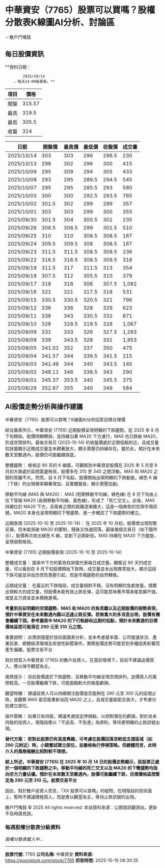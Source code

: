 # 中華資安（7765）股票可以買嗎？股權分散表K線圖AI分析、討論區
－散戶鬥嘴鼓

## 每日股價資訊

**資料日期：
        
            2025/10/14
        ，每天14:00後更新。**

| 項目 | 價格 |
|------|------|
| 開盤 | 315.57 |
| 最高 | 319.5 |
| 最低 | 305.5 |
| 收盤 | 314 |

| 日期 | 開盤價 | 最高價 | 最低價 | 收盤價 | 成交量 |
|------|--------|--------|--------|--------|--------|
| 2025/10/14 | 303 | 303 | 296 | 296.5 | 230 |
| 2025/10/13 | 298 | 302 | 296 | 300 | 415 |
| 2025/10/09 | 295 | 309 | 294 | 305 | 433 |
| 2025/10/08 | 293 | 295 | 289.5 | 294.5 | 545 |
| 2025/10/07 | 295 | 295 | 285.5 | 293 | 580 |
| 2025/10/03 | 300 | 300 | 292.5 | 293.5 | 765 |
| 2025/10/02 | 301.5 | 302 | 299 | 299 | 357 |
| 2025/10/01 | 303 | 303 | 299 | 300 | 355 |
| 2025/09/30 | 301.5 | 304 | 300.5 | 302 | 235 |
| 2025/09/26 | 308.5 | 308.5 | 299 | 301.5 | 510 |
| 2025/09/25 | 310 | 310 | 308.5 | 308.5 | 187 |
| 2025/09/24 | 309.5 | 309.5 | 308 | 308.5 | 187 |
| 2025/09/23 | 311.5 | 311.5 | 308.5 | 309.5 | 236 |
| 2025/09/22 | 316.5 | 316.5 | 308.5 | 309.5 | 318 |
| 2025/09/19 | 311.5 | 317 | 311.5 | 313 | 354 |
| 2025/09/18 | 307.5 | 312 | 305.5 | 310 | 379 |
| 2025/09/17 | 318 | 318 | 306 | 307.5 | 1,082 |
| 2025/09/16 | 321 | 321 | 317.5 | 318 | 531 |
| 2025/09/15 | 330.5 | 330.5 | 320.5 | 321 | 796 |
| 2025/09/12 | 336 | 336 | 328 | 329 | 623 |
| 2025/09/11 | 336 | 343 | 330.5 | 332 | 871 |
| 2025/09/10 | 326 | 328.5 | 319.5 | 328 | 1,067 |
| 2025/09/09 | 331 | 333 | 326 | 327.5 | 1,283 |
| 2025/09/08 | 339 | 343.5 | 328 | 331 | 1,953 |
| 2025/09/05 | 341.01 | 352 | 337 | 350 | 475 |
| 2025/09/04 | 341.57 | 344 | 339.5 | 341.5 | 215 |
| 2025/09/03 | 341.49 | 344 | 340 | 343.5 | 145 |
| 2025/09/02 | 348.11 | 346 | 338.5 | 343 | 290 |
| 2025/09/01 | 345.37 | 353.5 | 340 | 345.5 | 375 |
| 2025/08/29 | 352.87 | 355 | 340 | 349 | 584 |

## AI股價走勢分析與操作建議

中華資安（7765）股票可以買嗎？K線圖AI分析回答目標合理價

綜合圖表所示，中華資安 (7765) 近期股價呈現明顯的下跌趨勢。從 2025 年 8 月下旬開始，股價明顯轉弱，並持續沿著 MA20 下方運行，MA5 也已跌破 MA20，形成空頭排列。最後交易日 (2025-10-14) 的收盤價處於近期低點附近，且成交量柱狀圖顯示近期成交量並未顯著放大，顯示賣壓仍持續存在。基於此，預計在未來數天至數週內，股價仍可能繼續探底。

整體趨勢： 檢視近 90 天的 K 線圖，可觀察到中華資安股價在 2025 年 5 月至 8 月初大致處於區間震盪格局，股價多在 310 至 340 之間浮動，MA5 和 MA20 之間的乖離不大。然而，自 8 月下旬起，股價開始出現明顯的下跌動能，綠色 K 線（下跌）的出現頻率顯著增加，且實體變長，顯示賣壓加劇。

移動平均線 (MA5 與 MA20)： MA5 (短期移動平均線，綠色線) 在 8 月下旬由上往下穿越 MA20 (長期移動平均線，黃色線)，形成了「死亡交叉」。此後，MA5 持續位於 MA20 下方，且兩者之間的距離逐漸擴大，這是一個典型的空頭市場訊號。MA20 本身也呈現明顯的下彎趨勢，進一步確認了下跌趨勢的確立。

近期表現 (2025-10-10 至 2025-10-14)： 在 2025 年 10 月初，股價曾出現短暫反彈，但未能突破 MA20 的壓制，隨後又快速回落。最後幾個交易日（如下圖所示），股價再次收出綠色 K 線，並創下近期新低。MA5 持續在 MA20 下方盤旋，呈現弱勢格局。

中華資安 (7765) 近期股價表現 (2025-10-10 至 2025-10-14)

整體成交量： 圖表中下方的藍色柱狀圖代表每日成交量。觀察近 90 天的成交量，可以看到在 8 月下旬股價開始下跌時，成交量並未出現異常放大，顯示這段下跌可能並非由恐慌性賣壓引起，而是市場趨勢的自然轉換。

近期成交量： 在最近的下跌階段，成交量相對平穩，沒有明顯的急劇放量。偶爾出現較大的成交量，但股價未能有效止跌反彈，這可能意味著市場承接意願不強，或是主力資金並未積極進場。

**考量到目前明顯的空頭趨勢、MA5 和 MA20 的負乖離以及近期股價的弱勢表現，預計中華資安在未來數週內難以迅速止跌反彈。若無重大利多消息出現，股價有機會繼續下探。參考圖表中 MA20 的下行軌跡和近期的低點，預計未來數週的目標價格區間可能落在 290 元至 310 元之間。**

重要說明： 此預測僅基於技術面圖表分析，並未考慮基本面、公司營運狀況、產業前景、總體經濟環境及突發性新聞事件。實際股價走勢可能受到多種因素影響而產生偏離。股票交易平台

對於想買入中華資安 (7765) 的散戶投資人，在當前情境下，目前不建議追價買入，應以保守觀望為主。

風險提示： 目前股價處於下跌趨勢，且移動平均線呈現空頭排列，追價買入的風險較高。一旦股價繼續下跌，可能面臨較大的帳面虧損。

觀望時機： 建議投資人可以持續關注股價是否能夠在 290 元至 300 元的區間止跌，並觀察 MA5 是否能重新站回 MA20 之上，且成交量能配合放大，才考慮分批建立部位。

操作策略： 如果已有持股，建議考慮設定停損點，以控制潛在的虧損。對於尚未持股的投資人，現階段應以「不追高、不急進」為原則，等待更明確的止跌訊號出現。

**替代方案： 若對此股票仍有高度興趣，可考慮在股價回落至較低支撐區域（如 290 元附近）時，小額嘗試建立部位，並嚴格執行停損策略。但總體而言，此時介入的風險報酬比相對較不理想。**

**綜上所述，中華資安 (7765) 在 2025 年 10 月 14 日的股價走勢顯示，該股票正處於一個明顯的下跌趨勢之中。移動平均線的死亡交叉以及 MA20 的下彎趨勢均指向空方力量佔優。預計在未來數天至數週內，股價可能繼續下跌，目標價格區間暫定為 290 元至 310 元。股票交易平台**

因此，對於散戶投資人而言，「XX 股票可以買嗎」的疑問，在現階段的技術面上，暫時不建議積極買入，而是應以觀望為主，等待止跌訊號的出現。

散戶鬥嘴鼓 © 2025 All rights reserved. 本站資料來源：公開資訊觀測站，更新不及時請見諒。

### 每週股權分散表分級資料

*股權分散表載入中...*

---

**股票代號:** 7765
**公司名稱:** 中華資安
**資料來源:** https://poorstock.com/stock/7765
**抓取時間:** 2025-10-15 08:30:35